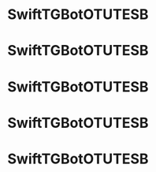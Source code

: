 # SwiftTGBotOTUTESB
# SwiftTGBotOTUTESB
# SwiftTGBotOTUTESB
# SwiftTGBotOTUTESB
# SwiftTGBotOTUTESB
